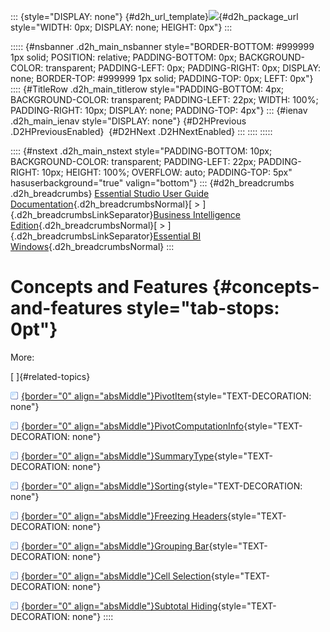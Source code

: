 ::: {style="DISPLAY: none"}
[](ms-xhelp:///?Id=d2h_url_template){#d2h_url_template}![](!package_url!){#d2h_package_url style="WIDTH: 0px; DISPLAY: none; HEIGHT: 0px"}
:::

::::: {#nsbanner .d2h_main_nsbanner style="BORDER-BOTTOM: #999999 1px solid; POSITION: relative; PADDING-BOTTOM: 0px; BACKGROUND-COLOR: transparent; PADDING-LEFT: 0px; PADDING-RIGHT: 0px; DISPLAY: none; BORDER-TOP: #999999 1px solid; PADDING-TOP: 0px; LEFT: 0px"}
:::: {#TitleRow .d2h_main_titlerow style="PADDING-BOTTOM: 4px; BACKGROUND-COLOR: transparent; PADDING-LEFT: 22px; WIDTH: 100%; PADDING-RIGHT: 10px; DISPLAY: none; PADDING-TOP: 4px"}
::: {#ienav .d2h_main_ienav style="DISPLAY: none"}
[](ms-xhelp:///?Id=ea2d0b1c-4172-47b8-95e1-ea1bfe215650){#D2HPrevious .D2HPreviousEnabled}  [](ms-xhelp:///?Id=28bc66a0-b2fe-4a17-9842-1998424f7799){#D2HNext .D2HNextEnabled}
:::
::::
:::::

:::: {#nstext .d2h_main_nstext style="PADDING-BOTTOM: 10px; BACKGROUND-COLOR: transparent; PADDING-LEFT: 22px; PADDING-RIGHT: 10px; HEIGHT: 100%; OVERFLOW: auto; PADDING-TOP: 5px" hasuserbackground="true" valign="bottom"}
::: {#d2h_breadcrumbs .d2h_breadcrumbs}
[Essential Studio User Guide Documentation](ms-xhelp:///?Id=12457748-09e3-4d74-a240-8e049cedf030){.d2h_breadcrumbsNormal}[ \> ]{.d2h_breadcrumbsLinkSeparator}[Business Intelligence Edition](ms-xhelp:///?Id=fdf33dd8-62b2-47b9-ad7b-fc50e590bca5){.d2h_breadcrumbsNormal}[ \> ]{.d2h_breadcrumbsLinkSeparator}[Essential BI Windows](ms-xhelp:///?Id=af2b5ead-c104-4cdd-b5e2-2b2aee61afe3){.d2h_breadcrumbsNormal}
:::

# Concepts and Features {#concepts-and-features style="tab-stops: 0pt"}

More:

[ ]{#related-topics}

[![](button.gif){border="0" align="absMiddle"}PivotItem](ms-xhelp:///?Id=28bc66a0-b2fe-4a17-9842-1998424f7799){style="TEXT-DECORATION: none"}

[![](button.gif){border="0" align="absMiddle"}PivotComputationInfo](ms-xhelp:///?Id=3d784c72-4127-4c58-8e62-30c8a3405c2c){style="TEXT-DECORATION: none"}

[![](button.gif){border="0" align="absMiddle"}SummaryType](ms-xhelp:///?Id=a16aa807-d456-4bfa-9633-94c886b62c79){style="TEXT-DECORATION: none"}

[![](button.gif){border="0" align="absMiddle"}Sorting](ms-xhelp:///?Id=24de80d8-8a8c-444b-91ec-a1671c7fd227){style="TEXT-DECORATION: none"}

[![](button.gif){border="0" align="absMiddle"}Freezing Headers](ms-xhelp:///?Id=074b6fbb-5ac5-4acb-bdac-467845471018){style="TEXT-DECORATION: none"}

[![](button.gif){border="0" align="absMiddle"}Grouping Bar](ms-xhelp:///?Id=907ed9d1-673d-427d-8e31-331e488d04ab){style="TEXT-DECORATION: none"}

[![](button.gif){border="0" align="absMiddle"}Cell Selection](ms-xhelp:///?Id=cf357881-9a22-4448-911b-cb04327a0076){style="TEXT-DECORATION: none"}

[![](button.gif){border="0" align="absMiddle"}Subtotal Hiding](ms-xhelp:///?Id=19478d42-c016-4afe-80fe-dcb3686c9b00){style="TEXT-DECORATION: none"}
::::
